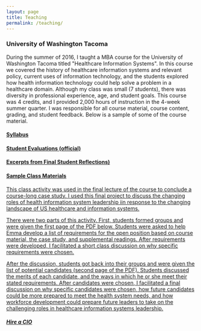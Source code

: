 ```yaml
---
layout: page
title: Teaching
permalink: /teaching/
---
```

### University of Washington Tacoma 
During the summer of 2016, I taught a MBA course for the University of Washington Tacoma titled "Healthcare Information Systems". In this course we covered the history of healthcare information systems and relevant policy, current uses of information technology, and the students explored how health information technology could help solve a problem in a healthcare domain. Although my class was small (7 students), there was diversity in professional experience, age, and student goals. This course was 4 credits, and I provided 2,000 hours of instruction in the 4-week summer quarter. I was responsible for all course material, course content, grading, and student feedback. Below is a sample of some of the course material. 

#### <a href="/images/Tacoma Syllabus.pdf" target="_blank">Syllabus 

#### <a href="/images/Course Evaluation.pdf" target="_blank">Student Evaluations (official)

#### <a href="/images/class comments.pdf" target="_blank">Excerpts from Final Student Reflections)
 
#### Sample Class Materials
This class activity was used in the final lecture of the course to conclude a course-long case study. I used this final project to discuss the changing roles of health information system leadership iin response to the changing landscape of US healthcare and information systems. 

There were two parts of this activity. First, students formed groups and were given the first page of the PDF below. Students were asked to help Emma develop a list of requirements for the open position based on course material, the case study, and supplemental readings. After requirements were developed, I facilitated a short class discussion on why specific requirements were chosen. 

After the discussion, students got back into their groups and were given the list of potential candidates (second page of the PDF). Students discussed the merits of each candidate, and the ways in which he or she meet their stated requirements. After candidates were chosen, I facilitated a final discussion on why specific candidates were chosen, how future candidates could be more prepared to meet the health system needs, and how workforce development could prepare future leaders to take on the challenging roles in healthcare information systems leadership. 

##### <a href="/images/Pick a CIO.pdf" target="_blank">Hire a CIO


